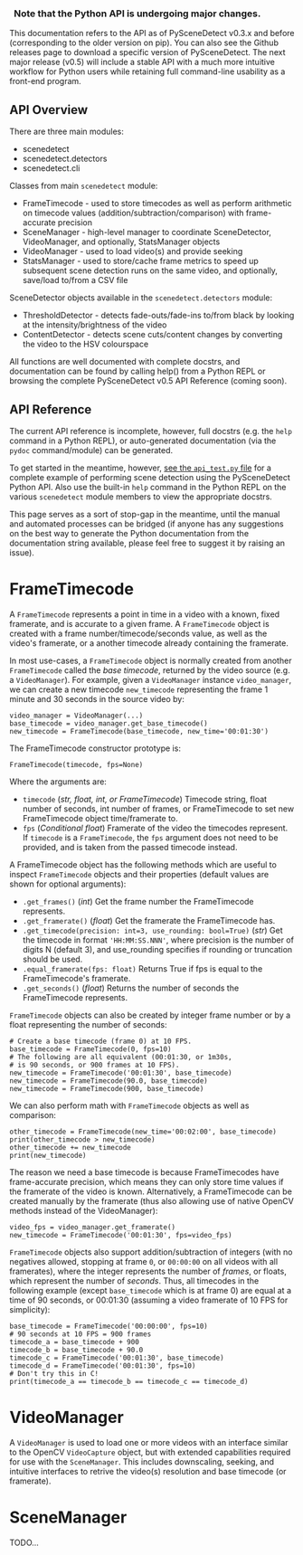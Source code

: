 


<div class="warning">
<h3><span class="fa wy-text-warning"></span>&nbsp; Note that the Python API is undergoing major changes.</h3>
This documentation refers to the API as of PySceneDetect v0.3.x and before (corresponding to the older version on pip).  You can also see the Github releases page to download a specific version of PySceneDetect.  The next major release (v0.5) will include a stable API with a much more intuitive workflow for Python users while retaining full command-line usability as a front-end program.
</div>


API Overview
----------------------------------------------------------


There are three main modules:

 - scenedetect
 - scenedetect.detectors
 - scenedetect.cli

Classes from main `scenedetect` module:

 - FrameTimecode - used to store timecodes as well as perform arithmetic on timecode values (addition/subtraction/comparison) with frame-accurate precision
 - SceneManager - high-level manager to coordinate SceneDetector, VideoManager, and optionally, StatsManager objects
 - VideoManager - used to load video(s) and provide seeking
 - StatsManager - used to store/cache frame metrics to speed up subsequent scene detection runs on the same video, and optionally, save/load to/from a CSV file

SceneDetector objects available in the `scenedetect.detectors` module:

 - ThresholdDetector - detects fade-outs/fade-ins to/from black by looking at the intensity/brightness of the video 
 - ContentDetector - detects scene cuts/content changes by converting the video to the HSV colourspace 

 All functions are well documented with complete docstrs, and documentation can be found by calling help() from a Python REPL or browsing the complete PySceneDetect v0.5 API Reference (coming soon).


API Reference
----------------------------------------------------------


The current API reference is incomplete, however, full docstrs (e.g. the `help` command in a Python REPL), or auto-generated documentation (via the `pydoc` command/module) can be generated.

To get started in the meantime, however, [see the `api_test.py` file](https://github.com/Breakthrough/PySceneDetect/blob/master/api_test.py) for a complete example of performing scene detection using the PySceneDetect Python API.  Also use the built-in `help` command in the Python REPL on the various `scenedetect` module members to view the appropriate docstrs.

This page serves as a sort of stop-gap in the meantime, until the manual and automated processes can be bridged (if anyone has any suggestions on the best way to generate the Python documentation from the documentation string available, please feel free to suggest it by raising an issue).



FrameTimecode
==========================================================

A `FrameTimecode` represents a point in time in a video with a known, fixed framerate, and is accurate to a given frame.  A `FrameTimecode` object is created with a frame number/timecode/seconds value, as well as the video's framerate, or a another timecode already containing the framerate.

In most use-cases, a `FrameTimecode` object is normally created from another `FrameTimecode` called the *base timecode*, returned by the video source (e.g. a `VideoManager`).  For example, given a `VideoManager` instance `video_manager`, we can create a new timecode `new_timecode` representing the frame 1 minute and 30 seconds in the source video by:

    video_manager = VideoManager(...)
    base_timecode = video_manager.get_base_timecode()
    new_timecode = FrameTimecode(base_timecode, new_time='00:01:30')

The FrameTimecode constructor prototype is:

    FrameTimecode(timecode, fps=None)

Where the arguments are:

 - `timecode` (*str, float, int, or FrameTimecode*) Timecode string, float number of seconds, int number of frames, or FrameTimecode to set new FrameTimecode object time/framerate to.
 - `fps` (*Conditional float*) Framerate of the video the timecodes represent. If `timecode` is a `FrameTimecode`, the `fps` argument does not need to be provided, and is taken from the passed timecode instead.

A FrameTimecode object has the following methods which are useful to inspect `FrameTimecode` objects and their properties (default values are shown for optional arguments):

 - `.get_frames()` (*int*) Get the frame number the FrameTimecode represents.
 - `.get_framerate()` (*float*) Get the framerate the FrameTimecode has.
 - `.get_timecode(precision: int=3, use_rounding: bool=True)` (*str*) Get the timecode in format  `'HH:MM:SS.NNN'`, where precision is the number of digits N (default 3), and  use_rounding specifies if rounding or truncation should be used.
 - `.equal_framerate(fps: float)` Returns True if fps is equal to the FrameTimecode's framerate.
 - `.get_seconds()` (*float*) Returns the number of seconds the FrameTimecode represents.

`FrameTimecode` objects can also be created by integer frame number or by a float representing the number of seconds:
    
    # Create a base timecode (frame 0) at 10 FPS.
    base_timecode = FrameTimecode(0, fps=10)
    # The following are all equivalent (00:01:30, or 1m30s,
    # is 90 seconds, or 900 frames at 10 FPS).
    new_timecode = FrameTimecode('00:01:30', base_timecode)
    new_timecode = FrameTimecode(90.0, base_timecode)
    new_timecode = FrameTimecode(900, base_timecode)

We can also perform math with `FrameTimecode` objects as well as comparison:

    other_timecode = FrameTimecode(new_time='00:02:00', base_timecode)
    print(other_timecode > new_timecode)
    other_timecode += new_timecode
    print(new_timecode)

The reason we need a base timecode is because FrameTimecodes have frame-accurate precision, which means they can only store time values if the framerate of the video is known.  Alternatively, a FrameTimecode can be created manually by the framerate (thus also allowing use of native OpenCV methods instead of the VideoManager):

    video_fps = video_manager.get_framerate()
    new_timecode = FrameTimecode('00:01:30', fps=video_fps)

`FrameTimecode` objects also support addition/subtraction of integers (with no negatives allowed, stopping at frame `0`, or `00:00:00` on all videos with all framerates), where the integer represents the number of *frames*, or floats, which represent the number of *seconds*.  Thus, all timecodes in the following example (except `base_timecode` which is at frame 0) are equal at a time of 90 seconds, or 00:01:30 (assuming a video framerate of 10 FPS for simplicity):

    base_timecode = FrameTimecode('00:00:00', fps=10)
    # 90 seconds at 10 FPS = 900 frames
    timecode_a = base_timecode + 900
    timecode_b = base_timecode + 90.0
    timecode_c = FrameTimecode('00:01:30', base_timecode)
    timecode_d = FrameTimecode('00:01:30', fps=10)
    # Don't try this in C!
    print(timecode_a == timecode_b == timecode_c == timecode_d)


VideoManager
==========================================================

A `VideoManager` is used to load one or more videos with an interface similar to the OpenCV `VideoCapture` object, but with extended capabilities required for use with the `SceneManager`.  This includes downscaling, seeking, and intuitive interfaces to retrive the video(s) resolution and base timecode (or framerate).

SceneManager
==========================================================

TODO...



